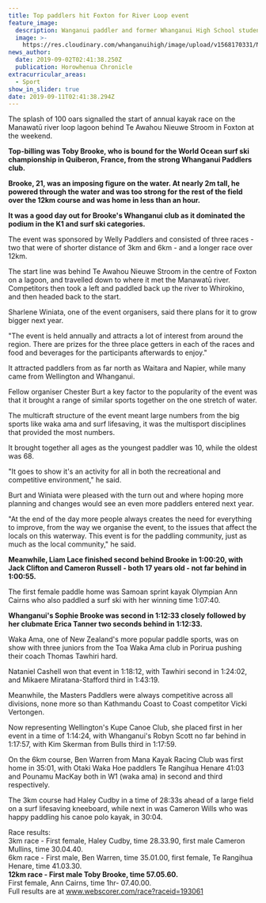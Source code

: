 ```yaml
---
title: Top paddlers hit Foxton for River Loop event
feature_image:
  description: Wanganui paddler and former Whanganui High School student Toby Brooke.
  image: >-
    https://res.cloudinary.com/whanganuihigh/image/upload/v1568170331/News/TobyBrooke.Horowhenua_Chron_2.9.19.jpg
news_author:
  date: 2019-09-02T02:41:38.250Z
  publication: Horowhenua Chronicle
extracurricular_areas:
  - Sport
show_in_slider: true
date: 2019-09-11T02:41:38.294Z
---
```

The splash of 100 oars signalled the start of annual kayak race on the Manawatū river loop lagoon behind Te Awahou Nieuwe Stroom in Foxton at the weekend.

**Top-billing was Toby Brooke, who is bound for the World Ocean surf ski championship in Quiberon, France, from the strong Whanganui Paddlers club.**

**Brooke, 21, was an imposing figure on the water. At nearly 2m tall, he powered through the water and was too strong for the rest of the field over the 12km course and was home in less than an hour.**

**It was a good day out for Brooke's Whanganui club as it dominated the podium in the K1 and surf ski categories.**

The event was sponsored by Welly Paddlers and consisted of three races - two that were of shorter distance of 3km and 6km - and a longer race over 12km.

The start line was behind Te Awahou Nieuwe Stroom in the centre of Foxton on a lagoon, and travelled down to where it met the Manawatū river. Competitors then took a left and paddled back up the river to Whirokino, and then headed back to the start.

Sharlene Winiata, one of the event organisers, said there plans for it to grow bigger next year.

"The event is held annually and attracts a lot of interest from around the region. There are prizes for the three place getters in each of the races and food and beverages for the participants afterwards to enjoy."

It attracted paddlers from as far north as Waitara and Napier, while many came from Wellington and Whanganui.

Fellow organiser Chester Burt a key factor to the popularity of the event was that it brought a range of similar sports together on the one stretch of water.

The multicraft structure of the event meant large numbers from the big sports like waka ama and surf lifesaving, it was the multisport disciplines that provided the most numbers.

It brought together all ages as the youngest paddler was 10, while the oldest was 68.

"It goes to show it's an activity for all in both the recreational and competitive environment," he said.

Burt and Winiata were pleased with the turn out and where hoping more planning and changes would see an even more paddlers entered next year.

"At the end of the day more people always creates the need for everything to improve, from the way we organise the event, to the issues that affect the locals on this waterway. This event is for the paddling community, just as much as the local community," he said.

**Meanwhile, Liam Lace finished second behind Brooke in 1:00:20, with Jack Clifton and Cameron Russell - both 17 years old - not far behind in 1:00:55.**

The first female paddle home was Samoan sprint kayak Olympian Ann Cairns who also paddled a surf ski with her winning time 1:07:40.

**Whanganui's Sophie Brooke was second in 1:12:33 closely followed by her clubmate Erica Tanner two seconds behind in 1:12:33.**

Waka Ama, one of New Zealand's more popular paddle sports, was on show with three juniors from the Toa Waka Ama club in Porirua pushing their coach Thomas Tawhiri hard.

Nataniel Cashell won that event in 1:18:12, with Tawhiri second in 1:24:02, and Mikaere Miratana-Stafford third in 1:43:19.

Meanwhile, the Masters Paddlers were always competitive across all divisions, none more so than Kathmandu Coast to Coast competitor Vicki Vertongen.

Now representing Wellington's Kupe Canoe Club, she placed first in her event in a time of 1:14:24, with Whanganui's Robyn Scott no far behind in 1:17:57, with Kim Skerman from Bulls third in 1:17:59.

On the 6km course, Ben Warren from Mana Kayak Racing Club was first home in 35:01, with Otaki Waka Hoe paddlers Te Rangihua Henare 41:03 and Pounamu MacKay both in W1 (waka ama) in second and third respectively.

The 3km course had Haley Cudby in a time of 28:33s ahead of a large field on a surf lifesaving kneeboard, while next in was Cameron Wills who was happy paddling his canoe polo kayak, in 30:04.

Race results:  
3km race - First female, Haley Cudby, time 28.33.90, first male Cameron Mullins, time 30.04.40.  
6km race - First male, Ben Warren, time 35.01.00, first female, Te Rangihua Henare, time 41.03.30.  
**12km race - First male Toby Brooke, time 57.05.60.**  
First female, Ann Cairns, time 1hr- 07.40.00.  
Full results are at www.webscorer.com/race?raceid=193061
